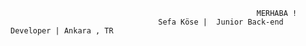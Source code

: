                                                            MERHABA !
                                     Sefa Köse |  Junior Back-end Developer | Ankara , TR
                                           
